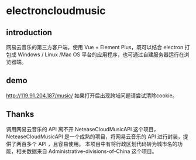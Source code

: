 # electroncloudmusic

## introduction

网易云音乐的第三方客户端，使用 Vue + Element Plus，既可以结合 electron 打包成 Windows / Linux /Mac OS 平台的应用程序，也可通过自建服务器运行在浏览器端。

## demo
http://119.91.204.187/music/
如果打开后出现跨域问题请尝试清除cookie。

## Thanks

调用网易云音乐的 API 离不开 NeteaseCloudMusicAPI 这个项目，NeteaseCloudMusicAPI 是一个成熟的项目，将网易云音乐的 API 进行封装，提供了两百多个 API ，且容易使用。
本项目中有将行政区划代码转为城市名的功能，相关数据来自 Administrative-divisions-of-China 这个项目。
